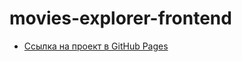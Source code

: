 # movies-explorer-frontend
* [Ссылка на проект в GitHub Pages](https://nsotnikov16.github.io/movies-explorer-frontend)